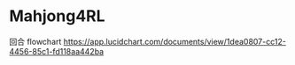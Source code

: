 # Mahjong4RL

回合 flowchart https://app.lucidchart.com/documents/view/1dea0807-cc12-4456-85c1-fd118aa442ba